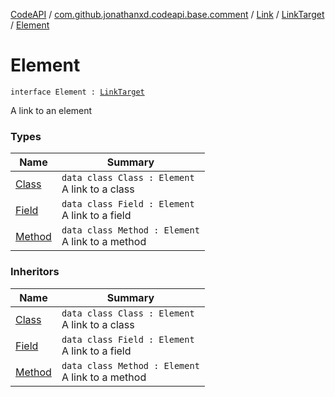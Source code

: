 [CodeAPI](../../../../index.md) / [com.github.jonathanxd.codeapi.base.comment](../../../index.md) / [Link](../../index.md) / [LinkTarget](../index.md) / [Element](.)

# Element

`interface Element : `[`LinkTarget`](../index.md)

A link to an element

### Types

| Name | Summary |
|---|---|
| [Class](-class/index.md) | `data class Class : Element`<br>A link to a class |
| [Field](-field/index.md) | `data class Field : Element`<br>A link to a field |
| [Method](-method/index.md) | `data class Method : Element`<br>A link to a method |

### Inheritors

| Name | Summary |
|---|---|
| [Class](-class/index.md) | `data class Class : Element`<br>A link to a class |
| [Field](-field/index.md) | `data class Field : Element`<br>A link to a field |
| [Method](-method/index.md) | `data class Method : Element`<br>A link to a method |

